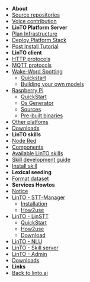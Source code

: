 - **About**
- [Source repositories](repos)
- [Voice contribution](wakemeup)
- **LinTO Platform Server**
- [Plan Infrastructure](infra)
- [Deploy Platform Stack](stack/stack)
- [Post Install Tutorial](stack/postinstall.md)
- **LinTO client**
- [HTTP protocols](client/http_protocols)
- [MQTT protocols](client/mqtt_protocols)
- [Wake-Word Spotting](client/embedded_hotword)
    - [Quickstart](client/hotword)
    - [Building your own models](client/custom_hotword)
- [Raspberry Pi](client/rpi)
    - [QuickStart](client/rpi_quickstart)
    - [Os Generator](client/osgenerator)
    - [Sources](client/rpi_sources)
    - [Pre-built binaries](client/rpi_prebuilts)
- [Other platfoms](client/other)
- [Downloads](client/download)
- **LinTO skills**
- [Node Red](skills/nodered)
- [Components](skills/components)
- [Available LinTO skills](skills/list)
- [Skill development guide](skills/devguide/intro)
- [Install skill](skills/devguide/install_my_skills)
- **Lexical seeding**
- [Format dataset](lexical_seeding/format)
- **Services Howtos**
- [Notice](services/services)
- [LinTO - STT-Manager](services/stt_manager)
    - [Installation](services/stt_manager_installation)
    - [How2use](services/stt_manager_how2use)
- [LinTO - LinSTT](services/linstt)
    - [QuickStart](services/linstt_quickstart)
    - [How2use](services/linstt_howtouse)
    - [Download](services/linstt_download)
- [LinTO - NLU](services/nlu)
- [LinTO - Skill server](services/skill)
- [LinTO - Admin](services/admin)
- [Downloads](services/download)
- **Links**
- <a href="https://linto.ai" target="_self">Back to linto.ai</a>